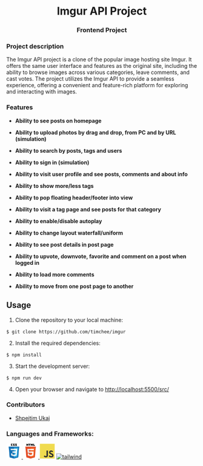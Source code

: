 <h1 align="center">Imgur API Project</h1>
<h3 align="center">Frontend Project</h3>

<h3 align="left">Project description</h3>

<p>The Imgur API project is a clone of the popular image hosting site Imgur. It offers the same user interface and features as the original site, including the ability to browse images across various categories, leave comments, and cast votes. The project utilizes the Imgur API to provide a seamless experience, offering a convenient and feature-rich platform for exploring and interacting with images.</p>

<h3 align="left">Features</h3>

- **Ability to see posts on homepage**

- **Ability to upload photos by drag and drop, from PC and by URL (simulation)**

- **Ability to search by posts, tags and users**

- **Ability to sign in (simulation)**

- **Ability to visit user profile and see posts, comments and about info**

- **Ability to show more/less tags**

- **Ability to pop floating header/footer into view**

- **Ability to visit a tag page and see posts for that category**

- **Ability to enable/disable autoplay**

- **Ability to change layout waterfall/uniform**

- **Ability to see post details in post page**

- **Ability to upvote, downvote, favorite and comment on a post when logged in**

- **Ability to load more comments**

- **Ability to move from one post page to another**


## Usage

1. Clone the repository to your local machine:

```
$ git clone https://github.com/timchee/imgur
```

2. Install the required dependencies:
```
$ npm install
```
 
3. Start the development server:
 ```
$ npm run dev
```
4. Open your browser and navigate to <a href="http://localhost:5500/src/">http://localhost:5500/src/</a>

<h3 align="left">Contributors</h3>
<ul>

 <li>
  <a href="https://github.com/timchee">Shpejtim Ukaj</a>
 </li>
</ul>


<h3 align="left">Languages and Frameworks:</h3>
<p align="left"> <a href="https://www.w3schools.com/css/" target="_blank" rel="noreferrer"> <img src="https://raw.githubusercontent.com/devicons/devicon/master/icons/css3/css3-original-wordmark.svg" alt="css3" width="40" height="40"/> </a>  <a href="https://www.w3.org/html/" target="_blank" rel="noreferrer"> <img src="https://raw.githubusercontent.com/devicons/devicon/master/icons/html5/html5-original-wordmark.svg" alt="html5" width="40" height="40"/> </a> <a href="https://developer.mozilla.org/en-US/docs/Web/JavaScript" target="_blank" rel="noreferrer"> <img src="https://raw.githubusercontent.com/devicons/devicon/master/icons/javascript/javascript-original.svg" alt="javascript" width="40" height="40"/></a> <a href="https://tailwindcss.com/" target="_blank" rel="noreferrer"> <img src="https://upload.wikimedia.org/wikipedia/commons/thumb/d/d5/Tailwind_CSS_Logo.svg/1200px-Tailwind_CSS_Logo.svg.png" alt="tailwind" width="40" height="40"/></a></p>
